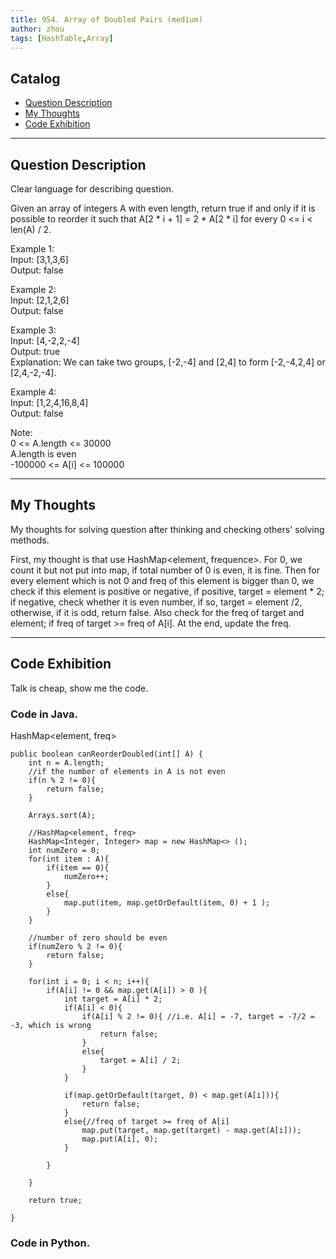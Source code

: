 ```yaml
---
title: 954. Array of Doubled Pairs (medium)                  
author: zhou      
tags: [HashTable,Array]          
---
```


       

## Catalog  
+ [Question Description](#partI)
+ [My Thoughts](#partII)
+ [Code Exhibition](#partIII)

----------------------------------

## Question Description
Clear language for describing question.    

Given an array of integers A with even length, return true if and only if it is possible to reorder it such that A[2 * i + 1] = 2 * A[2 * i] for every 0 <= i < len(A) / 2.         

Example 1:     
Input: [3,1,3,6]     
Output: false    

Example 2:    
Input: [2,1,2,6]    
Output: false     

Example 3:    
Input: [4,-2,2,-4]    
Output: true    
Explanation: We can take two groups, [-2,-4] and [2,4] to form [-2,-4,2,4] or [2,4,-2,-4].     

Example 4:     
Input: [1,2,4,16,8,4]    
Output: false     

Note:     
0 <= A.length <= 30000   
A.length is even   
-100000 <= A[i] <= 100000     


----------------------------------

## My Thoughts
My thoughts for solving question after thinking and checking others' solving methods.        

First, my thought is that use HashMap<element, frequence>. For 0, we count it but not put into map, if total number of 0 is even, it is fine. Then for every element which is not 0 and freq of this element is bigger than 0, we check if this element is positive or negative, if positive, target = element * 2; if negative, check whether it is even number, if so, target = element /2, otherwise, if it is odd, return false. Also check for the freq of target and element; if freq of target >= freq of A[i]. At the end, update the freq.     






----------------------------------

## Code Exhibition
Talk is cheap, show me the code.    
### Code in Java.     
HashMap<element, freq>     

    public boolean canReorderDoubled(int[] A) {
        int n = A.length;
        //if the number of elements in A is not even
        if(n % 2 != 0){
            return false;
        }
        
        Arrays.sort(A);
        
        //HashMap<element, freq>
        HashMap<Integer, Integer> map = new HashMap<> ();
        int numZero = 0;
        for(int item : A){
            if(item == 0){
                numZero++;
            }
            else{
                map.put(item, map.getOrDefault(item, 0) + 1 );
            }
        }
        
        //number of zero should be even
        if(numZero % 2 != 0){
            return false;
        }
        
        for(int i = 0; i < n; i++){
            if(A[i] != 0 && map.get(A[i]) > 0 ){
                int target = A[i] * 2;
                if(A[i] < 0){
                    if(A[i] % 2 != 0){ //i.e. A[i] = -7, target = -7/2 = -3, which is wrong   
                        return false;
                    }
                    else{
                        target = A[i] / 2;
                    }
                }
                
                if(map.getOrDefault(target, 0) < map.get(A[i])){
                    return false;
                }
                else{//freq of target >= freq of A[i]
                    map.put(target, map.get(target) - map.get(A[i])); 
                    map.put(A[i], 0);
                }
                
            }
            
        }
        
        return true;
        
    }





### Code in Python.   




